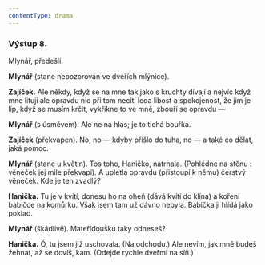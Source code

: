 ```yaml
---
contentType: drama
---
```


<section>

### Výstup 8.

Mlynář, předešlí.

**Mlynář** (stane nepozorován ve dveřích mlýnice).

**Zajíček.** Ale někdy, když se na mne tak jako s kruchty dívají a nejvíc když mne litují ale opravdu nic při tom necítí leda libost a spokojenost, že jim je lip, když se musím krčit, vykřikne to ve mně, zbouří se opravdu —

**Mlynář** (s úsměvem). Ale ne na hlas; je to tichá bouřka.

**Zajíček** (překvapen). No, no — kdyby přišlo do tuha, no — a také co dělat, jaká pomoc.

**Mlynář** (stane u květin). Tos toho, Haničko, natrhala. (Pohlédne na stěnu : věneček jej mile překvapí). A upletla opravdu (přistoupí k němu) čerstvý věneček. Kde je ten zvadlý?

**Hanička.** Tu je v kvítí, donesu ho na oheň (dává kvítí do klína) a koření babičce na komůrku. Však jsem tam už dávno nebyla. Babička ji hlídá jako poklad.

**Mlynář** (škádlivě). Mateřídoušku taky odneseš?

**Hanička.** Ó, tu jsem již uschovala. (Na odchodu.) Ale nevím, jak mně budeš žehnat, až se dovíš, kam. (Odejde rychle dveřmi na síň.)

</section>
